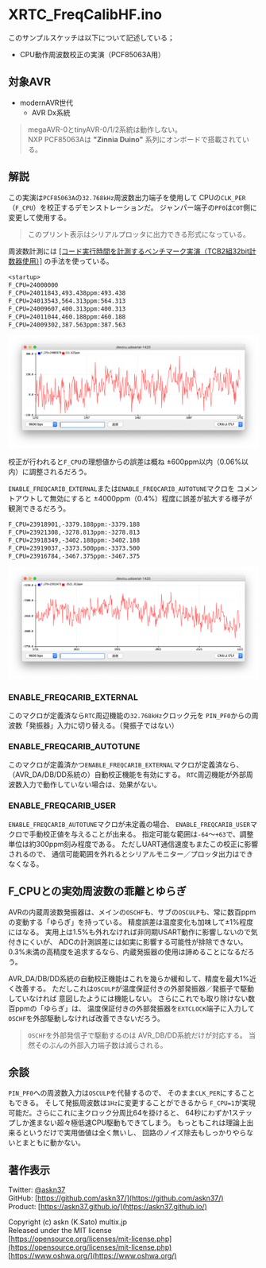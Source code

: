 # XRTC_FreqCalibHF.ino

このサンプルスケッチは以下について記述している；

- CPU動作周波数校正の実演（PCF85063A用）

## 対象AVR

- modernAVR世代
  - AVR Dx系統

> megaAVR-0とtinyAVR-0/1/2系統は動作しない。\
> NXP PCF85063Aは __"Zinnia Duino"__ 系列にオンボードで搭載されている。

## 解説

この実演は`PCF85063A`の`32.768kHz`周波数出力端子を使用して
CPUの`CLK_PER`（`F_CPU`）を校正するデモンストレーションだ。
ジャンパー端子の`PF0`は`COT`側に変更して使用する。

> このプリント表示はシリアルプロッタに出力できる形式になっている。

周波数計測には
[[コード実行時間を計測するベンチマーク実演（TCB2組32bit計数器使用）]](https://github.com/askn37/MacroMicroAPI_lib/tree/main/examples/Timer%20applications/Benchmark)
の手法を使っている。

```plain
<startup>
F_CPU=24000000
F_CPU=24011843,493.438ppm:493.438
F_CPU=24013543,564.313ppm:564.313
F_CPU=24009607,400.313ppm:400.313
F_CPU=24011044,460.188ppm:460.188
F_CPU=24009302,387.563ppm:387.563
```

![AutoTune](AutoTune.png)

校正が行われると`F_CPU`の理想値からの誤差は概ね ±600ppm以内（0.06%以内）に調整されるだろう。

`ENABLE_FREQCARIB_EXTERNAL`または`ENABLE_FREQCARIB_AUTOTUNE`マクロを
コメントアウトして無効にすると
±4000ppm（0.4%）程度に誤差が拡大する様子が観測できるだろう。

```plain
F_CPU=23918901,-3379.188ppm:-3379.188
F_CPU=23921308,-3278.813ppm:-3278.813
F_CPU=23918349,-3402.188ppm:-3402.188
F_CPU=23919037,-3373.500ppm:-3373.500
F_CPU=23916784,-3467.375ppm:-3467.375
```

![NoTune](NoTune.png)

### ENABLE_FREQCARIB_EXTERNAL

このマクロが定義済なら`RTC`周辺機能の`32.768kHz`クロック元を
`PIN_PF0`からの周波数「発振器」入力に切り替える。（発振子ではない）

### ENABLE_FREQCARIB_AUTOTUNE

このマクロが定義済かつ`ENABLE_FREQCARIB_EXTERNAL`マクロが定義済なら、
（AVR_DA/DB/DD系統の）自動校正機能を有効にする。
`RTC`周辺機能が外部周波数入力で動作していない場合は、効果がない。

### ENABLE_FREQCARIB_USER

`ENABLE_FREQCARIB_AUTOTUNE`マクロが未定義の場合、
`ENABLE_FREQCARIB_USER`マクロで手動校正値を与えることが出来る。
指定可能な範囲は`-64`〜`+63`で、調整単位は約300ppm刻み程度である。
ただしUART通信速度もまたこの校正に影響されるので、
通信可能範囲を外れるとシリアルモニター／プロッタ出力はできなくなる。

## F_CPUとの実効周波数の乖離とゆらぎ

AVRの内蔵周波数発振器は、メインの`OSCHF`も、サブの`OSCULP`も、常に数百ppmの変動する「ゆらぎ」を持っている。
精度誤差は温度変化も加味して±1%程度にはなる。
実用上は1.5%も外れなければ非同期USART動作に影響しないので気付きにくいが、
ADCの計測誤差には如実に影響する可能性が排除できない。
0.3%未満の高精度を追求するなら、内蔵発振器の使用は諦めることになるだろう。

AVR_DA/DB/DD系統の自動校正機能はこれを幾らか緩和して、精度を最大1%近く改善する。
ただしこれは`OSCULP`が温度保証付きの外部発振器／発振子で駆動していなければ
意図したようには機能しない。
さらにこれでも取り除けない数百ppmの「ゆらぎ」は、
温度保証付きの外部発振器を`EXTCLOCK`端子に入力して
`OSCHF`を外部駆動しなければ改善できないだろう。

> `OSCHF`を外部発信子で駆動するのは AVR_DB/DD系統だけが対応する。
当然そのぶんの外部入力端子数は減らされる。

## 余談

`PIN_PF0`への周波数入力は`OSCULP`を代替するので、
そのまま`CLK_PER`にすることもできる。
そして発振周波数は`1Hz`に変更することができるから
`F_CPU=1`が実現可能だ。さらにこれに主クロック分周比64を掛けると、
64秒にわずか1ステップしか進まない超々極低速CPU駆動もできてしまう。
もっともこれは理論上出来るというだけで実用価値は全く無いし、
回路のノイズ除去もしっかりやらないとまともに動かない。

## 著作表示

Twitter: [@askn37](https://twitter.com/askn37) \
GitHub: [https://github.com/askn37/](https://github.com/askn37/) \
Product: [https://askn37.github.io/](https://askn37.github.io/)

Copyright (c) askn (K.Sato) multix.jp \
Released under the MIT license \
[https://opensource.org/licenses/mit-license.php](https://opensource.org/licenses/mit-license.php) \
[https://www.oshwa.org/](https://www.oshwa.org/)
